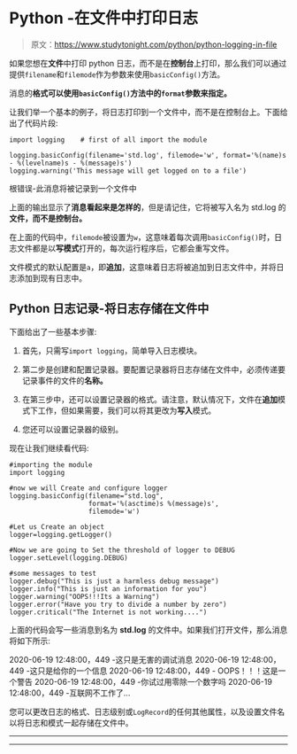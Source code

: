 # Python -在文件中打印日志

> 原文：<https://www.studytonight.com/python/python-logging-in-file>

如果您想在**文件**中打印 python 日志，而不是在**控制台**上打印，那么我们可以通过提供`filename`和`filemode`作为参数来使用`basicConfig()`方法。

消息的**格式可以使用`basicConfig()`方法中的`format`参数来指定。**

让我们举一个基本的例子，将日志打印到一个文件中，而不是在控制台上。下面给出了代码片段:

```
import logging    # first of all import the module

logging.basicConfig(filename='std.log', filemode='w', format='%(name)s - %(levelname)s - %(message)s')
logging.warning('This message will get logged on to a file')
```

根错误-此消息将被记录到一个文件中

上面的输出显示了**消息看起来是怎样的**，但是请记住，它将被写入名为 std.log 的**文件，而不是控制台。**

在上面的代码中，`filemode`被设置为`w`，这意味着每次调用`basicConfig()`时，日志文件都是以**写模式**打开的，每次运行程序后，它都会重写文件。

文件模式的默认配置是`a`，即**追加**，这意味着日志将被追加到日志文件中，并将日志添加到现有日志中。

## Python 日志记录-将日志存储在文件中

下面给出了一些基本步骤:

1.  首先，只需写`import logging`，简单导入日志模块。

2.  第二步是创建和配置记录器。要配置记录器将日志存储在文件中，必须传递要记录事件的文件的**名称。**

3.  在第三步中，还可以设置记录器的格式。请注意，默认情况下，文件在**追加**模式下工作，但如果需要，我们可以将其更改为**写入**模式。

4.  您还可以设置记录器的级别。

现在让我们继续看代码:

```
#importing the module 
import logging 

#now we will Create and configure logger 
logging.basicConfig(filename="std.log", 
					format='%(asctime)s %(message)s', 
					filemode='w') 

#Let us Create an object 
logger=logging.getLogger() 

#Now we are going to Set the threshold of logger to DEBUG 
logger.setLevel(logging.DEBUG) 

#some messages to test
logger.debug("This is just a harmless debug message") 
logger.info("This is just an information for you") 
logger.warning("OOPS!!!Its a Warning") 
logger.error("Have you try to divide a number by zero") 
logger.critical("The Internet is not working....") 
```

上面的代码会写一些消息到名为 **std.log** 的文件中。如果我们打开文件，那么消息将如下所示:

2020-06-19 12:48:00，449 -这只是无害的调试消息 2020-06-19 12:48:00，449 -这只是给你的一个信息 2020-06-19 12:48:00，449 - OOPS！！！这是一个警告 2020-06-19 12:48:00，449 -你试过用零除一个数字吗 2020-06-19 12:48:00，449 -互联网不工作了...

您可以更改日志的格式、日志级别或`LogRecord`的任何其他属性，以及设置文件名以将日志和模式一起存储在文件中。

* * *

* * *